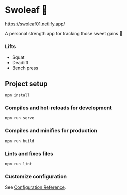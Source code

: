 # Swoleaf 🍃
https://swoleaf01.netlify.app/

A personal strength app for tracking those sweet gains 💪

### Lifts
- Squat
- Deadlift
- Bench press

## Project setup
```
npm install
```

### Compiles and hot-reloads for development
```
npm run serve
```

### Compiles and minifies for production
```
npm run build
```

### Lints and fixes files
```
npm run lint
```

### Customize configuration
See [Configuration Reference](https://cli.vuejs.org/config/).
